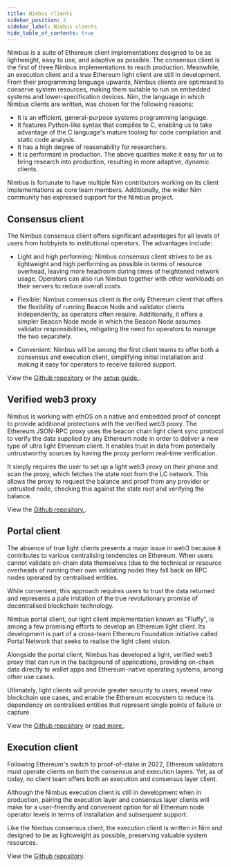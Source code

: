 ```yaml
---
title: Nimbus clients 
sidebar_position: 2
sidebar_label: Nimbus clients
hide_table_of_contents: true
---
```


Nimbus is a suite of Ethereum client implementations designed to be as lightweight, easy to use, and adaptive as possible. The consensus client is the first of three Nimbus implementations to reach production. Meanwhile, an execution client and a true Ethereum light client are still in development.
From their programming language upwards, Nimbus clients are optimised to conserve system resources, making them suitable to run on embedded systems and lower-specification devices. Nim, the language in which Nimbus clients are written, was chosen for the following reasons:

- It is an efficient, general-purpose systems programming language.
- It features Python-like syntax that compiles to C, enabling us to take advantage of the C language's mature tooling for code compilation and static code analysis.
- It has a high degree of reasonability for researchers.
- It is performant in production.
The above qualities make it easy for us to bring research into production, resulting in more adaptive, dynamic clients.

Nimbus is fortunate to have multiple Nim contributors working on its client implementations as core team members. Additionally, the wider Nim community has expressed support for the Nimbus project.

## Consensus client

The Nimbus consensus client offers significant advantages for all levels of users from hobbyists to institutional operators. The advantages include:

- Light and high performing: Nimbus consensus client strives to be as lightweight and high performing as possible in terms of resource overhead, leaving more headroom during times of heightened network usage. Operators can also run Nimbus together with other workloads on their servers to reduce overall costs.

- Flexible: Nimbus consensus client is the only Ethereum client that offers the flexibility of running Beacon Node and validator clients independently, as operators often require. Additionally, it offers a simpler Beacon Node mode in which the Beacon Node assumes validator responsibilities, mitigating the need for operators to manage the two separately.

- Convenient: Nimbus will be among the first client teams to offer both a consensus and execution client, simplifying initial installation and making it easy for operators to receive tailored support.

View the [Github repository](https://github.com/status-im/nimbus-eth1/tree/master/nimbus) or the [setup guide.](https://nimbus.guide/quick-start.html).

## Verified web3 proxy

Nimbus is working with ethOS on a native and embedded proof of concept to provide additional protections with the verified web3 proxy. The Ethereum JSON-RPC proxy uses the beacon chain light client sync protocol to verify the data supplied by any Ethereum node in order to deliver a new type of ultra light Ethereum client. It enables trust in data from potentially untrustworthy sources by having the proxy perform real-time verification.

It simply requires the user to set up a light web3 proxy on their phone and scan the proxy, which fetches the state root from the LC network. This allows the proxy to request the balance and proof from any provider or untrusted node, checking this against the state root and verifying the balance.

View the [Github repository.](https://github.com/status-im/nimbus-eth1/tree/master/nimbus_verified_proxy).

## Portal client

The absence of true light clients presents a major issue in web3 because it contributes to various centralising tendencies on Ethereum. When users cannot validate on-chain data themselves (due to the technical or resource overheads of running their own validating node) they fall back on RPC nodes operated by centralised entities. 

While convenient, this approach requires users to trust the data returned and represents a pale imitation of the true revolutionary promise of decentralised blockchain technology.

Nimbus portal client, our light client implementation known as “Fluffy”, is among a few promising efforts to develop an Ethereum light client. Its development is part of a cross-team Ethereum Foundation initiative called Portal Network that seeks to realise the light client vision. 

Alongside the portal client, Nimbus has developed a light, verified web3 proxy that can run in the background of applications, providing on-chain data directly to wallet apps and Ethereum-native operating systems, among other use cases. 

Ultimately, light clients will provide greater security to users, reveal new blockchain use cases, and enable the Ethereum ecosystem to reduce its dependency on centralised entities that represent single points of failure or capture.


View the [Github repository](https://github.com/status-im/nimbus-eth1/tree/master/fluffy) or [read more.]( https://fluffy.guide/quick-start.html).

## Execution client
Following Ethereum's switch to proof-of-stake in 2022, Ethereum validators must operate clients on both the consensus and execution layers. Yet, as of today, no client team offers both an execution and consensus layer client.

Although the Nimbus execution client is still in development when in production, pairing the execution layer and consensus layer clients will make for a user-friendly and convenient option for all Ethereum node operator levels in terms of installation and subsequent support.

Like the Nimbus consensus client, the execution client is written in Nim and designed to be as lightweight as possible, preserving valuable system resources.

View the [Github repository](https://github.com/status-im/nimbus-eth1).
